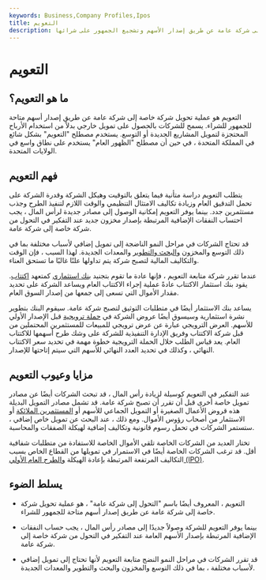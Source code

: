 ```yaml
---
keywords: Business,Company Profiles,Ipos
title: التعويم
description: التعويم هو عملية تحويل شركة خاصة إلى شركة عامة عن طريق إصدار الأسهم وتشجيع الجمهور على شرائها.
---
```


# التعويم
## ما هو التعويم؟

التعويم هو عملية تحويل شركة خاصة إلى شركة عامة عن طريق إصدار أسهم متاحة للجمهور للشراء. يسمح للشركات بالحصول على تمويل خارجي بدلاً من استخدام الأرباح المحتجزة لتمويل المشاريع الجديدة أو التوسع. يستخدم مصطلح "التعويم" بشكل شائع في المملكة المتحدة ، في حين أن مصطلح "الظهور العام" يستخدم على نطاق واسع في الولايات المتحدة.

## فهم التعويم

يتطلب التعويم دراسة متأنية فيما يتعلق بالتوقيت وهيكل الشركة وقدرة الشركة على تحمل التدقيق العام وزيادة تكاليف الامتثال التنظيمي والوقت اللازم لتنفيذ الطرح وجذب مستثمرين جدد. بينما يوفر التعويم إمكانية الوصول إلى مصادر جديدة لرأس المال ، يجب احتساب النفقات الإضافية المرتبطة بإصدار مخزون جديد عند التفكير في التحول من شركة خاصة إلى شركة عامة.

قد تحتاج الشركات في مراحل النمو الناضجة إلى تمويل إضافي لأسباب مختلفة بما في ذلك التوسع والمخزون [والبحث والتطوير](/randd) والمعدات الجديدة. لهذا السبب ، فإن الوقت والتكاليف المالية لتصبح شركة يتم تداولها علنًا غالبًا ما تستحق العناء.

عندما تقرر شركة متابعة التعويم ، فإنها عادة ما تقوم بتجنيد [بنك استثماري](/investmentbank) كمتعهد [اكتتاب](/underwriter). يقود بنك استثمار الاكتتاب عادةً عملية إجراء الاكتتاب العام ويساعد الشركة على تحديد مقدار الأموال التي تسعى إلى جمعها من إصدار السوق العام.

يساعد بنك الاستثمار أيضًا في متطلبات التوثيق لتصبح شركة عامة. سيقوم البنك بتطوير نشرة استثمارية وسيسوق أيضًا عروض الشركة في [حملة ترويجية](/roadshow) قبل الإصدار الأولي للأسهم. العرض الترويجي عبارة عن عرض ترويجي للمبيعات للمستثمرين المحتملين من قبل شركة الاكتتاب وفريق الإدارة التنفيذية للشركة على وشك طرح أسهمها للاكتتاب العام. يعد قياس الطلب خلال الحملة الترويجية خطوة مهمة في تحديد سعر الاكتتاب النهائي ، وكذلك في تحديد العدد النهائي للأسهم التي سيتم إتاحتها للإصدار.

## مزايا وعيوب التعويم

عند التفكير في التعويم كوسيلة لزيادة رأس المال ، قد تبحث الشركات أيضًا عن مصادر تمويل خاصة أخرى قبل أن تقرر أن تصبح شركة عامة. قد تشمل مصادر التمويل البديلة هذه قروض الأعمال الصغيرة أو التمويل الجماعي للأسهم أو [المستثمرين الملائكة](/angelinvestor) أو الاستثمار من أصحاب رؤوس الأموال. ومع ذلك ، عند البحث عن تمويل خاص إضافي ، ستستمر الشركات في تحمل رسوم قانونية وتكاليف إضافية لهيكلة الصفقات والمحاسبة.

تختار العديد من الشركات الخاصة تلقي الأموال الخاصة للاستفادة من متطلبات شفافية أقل. قد ترغب الشركات الخاصة أيضًا في الاستمرار في تمويلها من القطاع الخاص بسبب التكاليف المرتفعة المرتبطة بإعادة الهيكلة [والطرح العام الأولي (IPO)](/ipo).

## يسلط الضوء

- التعويم ، المعروف أيضًا باسم "التحول إلى شركة عامة" ، هو عملية تحويل شركة خاصة إلى شركة عامة عن طريق إصدار أسهم متاحة للجمهور للشراء.

- بينما يوفر التعويم للشركة وصولاً جديدًا إلى مصادر رأس المال ، يجب حساب النفقات الإضافية المرتبطة بإصدار الأسهم العامة عند التفكير في التحول من شركة خاصة إلى شركة عامة.

- قد تقرر الشركات في مراحل النمو النضج متابعة التعويم لأنها تحتاج إلى تمويل إضافي لأسباب مختلفة ، بما في ذلك التوسع والمخزون والبحث والتطوير والمعدات الجديدة.

